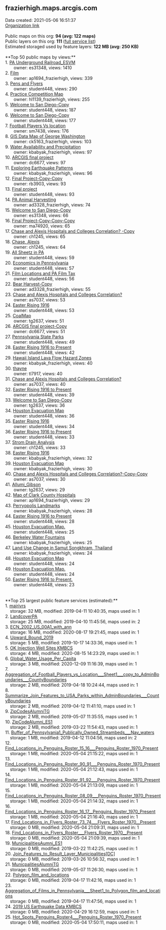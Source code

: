 <h2>frazierhigh.maps.arcgis.com</h2> Data created: 2021-05-06 16:51:37 <br /><a target='new' href='https://frazierhigh.maps.arcgis.com'>Organization link</a><br /><br />Public maps on this org: <b>94 (avg: 122 maps)</b><br />Public layers on this org: <b>111 </b>(<a target='new' href='https://services.arcgis.com/sRvAnyIC4ZkFCTae/ArcGIS/rest/services'>full service list</a>)<br />Estimated storaged used by feature layers: <b>122 MB (avg: 250 KB)</b><br /><br />**Top 50 public maps by views:**<br />  1. <a target='new' href='https://www.arcgis.com/home/item.html?id=05b76906c58b4dff839560e806b4a133'>PA Underground Railroad_ESVM</a> <br />  &nbsp;&nbsp;&nbsp;&nbsp; &nbsp;&nbsp;owner: es31348, views: 1410<br />  2. <a target='new' href='https://www.arcgis.com/home/item.html?id=1a9f5b2542df4e3b92679f3c5de2bd4a'>Film</a> <br />  &nbsp;&nbsp;&nbsp;&nbsp; &nbsp;&nbsp;owner: ap1694_frazierhigh, views: 339<br />  3. <a target='new' href='https://www.arcgis.com/home/item.html?id=b429e50d564a41ac9787e47b4a6d66be'>Pens and Flyers</a> <br />  &nbsp;&nbsp;&nbsp;&nbsp; &nbsp;&nbsp;owner: student448, views: 290<br />  4. <a target='new' href='https://www.arcgis.com/home/item.html?id=86a62dc32baa46be8896304e8bc8e4d0'>Practice Competition Map</a> <br />  &nbsp;&nbsp;&nbsp;&nbsp; &nbsp;&nbsp;owner: hl1139_frazierhigh, views: 255<br />  5. <a target='new' href='https://www.arcgis.com/home/item.html?id=43cab1a8388b46febd21bf955b535cd8'>Welcome to San Diego-Copy</a> <br />  &nbsp;&nbsp;&nbsp;&nbsp; &nbsp;&nbsp;owner: student448, views: 187<br />  6. <a target='new' href='https://www.arcgis.com/home/item.html?id=766bd463a0874e918c8978e0954380e1'>Welcome to San Diego-Copy</a> <br />  &nbsp;&nbsp;&nbsp;&nbsp; &nbsp;&nbsp;owner: student448, views: 177<br />  7. <a target='new' href='https://www.arcgis.com/home/item.html?id=275ade1333014a86b0954b9e462f744b'>Football Players Vs location</a> <br />  &nbsp;&nbsp;&nbsp;&nbsp; &nbsp;&nbsp;owner: sm7438, views: 176<br />  8. <a target='new' href='https://www.arcgis.com/home/item.html?id=89420fed19644d3bbc0da4121e05e71e'>GIS Data Map of George Washington</a> <br />  &nbsp;&nbsp;&nbsp;&nbsp; &nbsp;&nbsp;owner: ck5163_frazierhigh, views: 103<br />  9. <a target='new' href='https://www.arcgis.com/home/item.html?id=b639c18bc9a74c0a909c0a97448cb13f'>Water Availability and Precipitation</a> <br />  &nbsp;&nbsp;&nbsp;&nbsp; &nbsp;&nbsp;owner: kbabyak_frazierhigh, views: 97<br />  10. <a target='new' href='https://www.arcgis.com/home/item.html?id=98ccfa940198459d94b79e3a158f5182'>ARCGIS final project</a> <br />  &nbsp;&nbsp;&nbsp;&nbsp; &nbsp;&nbsp;owner: dc6677, views: 97<br />  11. <a target='new' href='https://www.arcgis.com/home/item.html?id=bf4400d8d1684feeac8e01cc9f5e9786'>Exploring Earthquake Patterns</a> <br />  &nbsp;&nbsp;&nbsp;&nbsp; &nbsp;&nbsp;owner: kbabyak_frazierhigh, views: 96<br />  12. <a target='new' href='https://www.arcgis.com/home/item.html?id=59eed9cf6e9b424da622e6faba8328cc'>Final Project-Copy-Copy</a> <br />  &nbsp;&nbsp;&nbsp;&nbsp; &nbsp;&nbsp;owner: rb3903, views: 93<br />  13. <a target='new' href='https://www.arcgis.com/home/item.html?id=55de7b666c05487b88565a8ba21975e4'>Final project</a> <br />  &nbsp;&nbsp;&nbsp;&nbsp; &nbsp;&nbsp;owner: student448, views: 93<br />  14. <a target='new' href='https://www.arcgis.com/home/item.html?id=e322e7d0fa4047afb560e4dc36620738'>PA Animal Harvesting</a> <br />  &nbsp;&nbsp;&nbsp;&nbsp; &nbsp;&nbsp;owner: ad3328_frazierhigh, views: 74<br />  15. <a target='new' href='https://www.arcgis.com/home/item.html?id=efef7bbc14c843ae9145a6ab79c5ce8f'>Welcome to San Diego-Copy</a> <br />  &nbsp;&nbsp;&nbsp;&nbsp; &nbsp;&nbsp;owner: es31348, views: 66<br />  16. <a target='new' href='https://www.arcgis.com/home/item.html?id=97ba6fd142fd4e5db0cfb48bcb400443'>Final Project-Copy-Copy-Copy</a> <br />  &nbsp;&nbsp;&nbsp;&nbsp; &nbsp;&nbsp;owner: ma74920, views: 65<br />  17. <a target='new' href='https://www.arcgis.com/home/item.html?id=717921dcbcc94e3a85fd63890292f917'>Chase and Alexis Hospitals and Colleges Correlation? -Copy</a> <br />  &nbsp;&nbsp;&nbsp;&nbsp; &nbsp;&nbsp;owner: ch1245, views: 65<br />  18. <a target='new' href='https://www.arcgis.com/home/item.html?id=06befc843ed341c58a65704d05a0e20a'>Chase, Alexis</a> <br />  &nbsp;&nbsp;&nbsp;&nbsp; &nbsp;&nbsp;owner: ch1245, views: 64<br />  19. <a target='new' href='https://www.arcgis.com/home/item.html?id=e6e13c2def1245c2bdde4bcfa4a999cc'>All Sheetz in PA</a> <br />  &nbsp;&nbsp;&nbsp;&nbsp; &nbsp;&nbsp;owner: student448, views: 59<br />  20. <a target='new' href='https://www.arcgis.com/home/item.html?id=edeee38983f441ab9786ab918a70cbd3'>Economics in Pennsylvania</a> <br />  &nbsp;&nbsp;&nbsp;&nbsp; &nbsp;&nbsp;owner: student448, views: 57<br />  21. <a target='new' href='https://www.arcgis.com/home/item.html?id=78e28db0f6df4a3286d9d09c1bec0f11'>Film Locations and PA Film Tax</a> <br />  &nbsp;&nbsp;&nbsp;&nbsp; &nbsp;&nbsp;owner: student448, views: 56<br />  22. <a target='new' href='https://www.arcgis.com/home/item.html?id=be938765af64479db47d25efea7c8e38'>Bear Harvest-Copy</a> <br />  &nbsp;&nbsp;&nbsp;&nbsp; &nbsp;&nbsp;owner: ad3328_frazierhigh, views: 55<br />  23. <a target='new' href='https://www.arcgis.com/home/item.html?id=22399ac0e2c241e39d8f0d35f91c786c'>Chase and Alexis Hospitals and Colleges Correlation?</a> <br />  &nbsp;&nbsp;&nbsp;&nbsp; &nbsp;&nbsp;owner: as7037, views: 53<br />  24. <a target='new' href='https://www.arcgis.com/home/item.html?id=1ac5f644d2b1493ebb9cd81345d879ca'>Easter Rising 1916</a> <br />  &nbsp;&nbsp;&nbsp;&nbsp; &nbsp;&nbsp;owner: student448, views: 53<br />  25. <a target='new' href='https://www.arcgis.com/home/item.html?id=7a508588d3144427ac1fd20c4787795c'>CoalMap</a> <br />  &nbsp;&nbsp;&nbsp;&nbsp; &nbsp;&nbsp;owner: tg2637, views: 51<br />  26. <a target='new' href='https://www.arcgis.com/home/item.html?id=b90fe441f5434db5ae9c870c452c9344'>ARCGIS final project-Copy</a> <br />  &nbsp;&nbsp;&nbsp;&nbsp; &nbsp;&nbsp;owner: dc6677, views: 51<br />  27. <a target='new' href='https://www.arcgis.com/home/item.html?id=b6c38b57ff0a4cbd8f60cceecfb62ad5'>Pennsylvania State Parks</a> <br />  &nbsp;&nbsp;&nbsp;&nbsp; &nbsp;&nbsp;owner: student448, views: 49<br />  28. <a target='new' href='https://www.arcgis.com/home/item.html?id=575248be9a53417fa9c0db6dcd4ee6f2'>Easter Rising 1916 to Present</a> <br />  &nbsp;&nbsp;&nbsp;&nbsp; &nbsp;&nbsp;owner: student448, views: 42<br />  29. <a target='new' href='https://www.arcgis.com/home/item.html?id=5129b3a603cc4f12a6714a0a7a63c1c0'>Hawaii Island Lava Flow Hazard Zones</a> <br />  &nbsp;&nbsp;&nbsp;&nbsp; &nbsp;&nbsp;owner: kbabyak_frazierhigh, views: 40<br />  30. <a target='new' href='https://www.arcgis.com/home/item.html?id=b9bb87f06a5c47eab5a92adc2eca446b'>thayne</a> <br />  &nbsp;&nbsp;&nbsp;&nbsp; &nbsp;&nbsp;owner: tl7917, views: 40<br />  31. <a target='new' href='https://www.arcgis.com/home/item.html?id=986ee814ee45434f98c8f94c9ab9a104'>Chase and Alexis Hospitals and Colleges Correlation? </a> <br />  &nbsp;&nbsp;&nbsp;&nbsp; &nbsp;&nbsp;owner: as7037, views: 40<br />  32. <a target='new' href='https://www.arcgis.com/home/item.html?id=52ee7a7f478e4945b226aad804f05bd9'>Easter Rising 1916 to Present</a> <br />  &nbsp;&nbsp;&nbsp;&nbsp; &nbsp;&nbsp;owner: student448, views: 39<br />  33. <a target='new' href='https://www.arcgis.com/home/item.html?id=c558e88edbbd4299b295103065e80241'>Welcome to San Diego-Copy</a> <br />  &nbsp;&nbsp;&nbsp;&nbsp; &nbsp;&nbsp;owner: tg2637, views: 36<br />  34. <a target='new' href='https://www.arcgis.com/home/item.html?id=68a4452ff2ce44efb04c0e760fe1257f'>Houston Evacuation Map</a> <br />  &nbsp;&nbsp;&nbsp;&nbsp; &nbsp;&nbsp;owner: student448, views: 36<br />  35. <a target='new' href='https://www.arcgis.com/home/item.html?id=ed3e099f4f2d4b8580fa1fca4bf7252f'>Easter Rising 1916</a> <br />  &nbsp;&nbsp;&nbsp;&nbsp; &nbsp;&nbsp;owner: student448, views: 34<br />  36. <a target='new' href='https://www.arcgis.com/home/item.html?id=133295da1f294bcebc6f67d2915e9d76'>Easter Rising 1916 to Present</a> <br />  &nbsp;&nbsp;&nbsp;&nbsp; &nbsp;&nbsp;owner: student448, views: 33<br />  37. <a target='new' href='https://www.arcgis.com/home/item.html?id=83f2b36494914358afab51f18a4328ca'>Strom Drain Analysis</a> <br />  &nbsp;&nbsp;&nbsp;&nbsp; &nbsp;&nbsp;owner: ch1245, views: 33<br />  38. <a target='new' href='https://www.arcgis.com/home/item.html?id=4f632b42b0e44270b3975486c839a869'>Easter Rising 1916</a> <br />  &nbsp;&nbsp;&nbsp;&nbsp; &nbsp;&nbsp;owner: kbabyak_frazierhigh, views: 32<br />  39. <a target='new' href='https://www.arcgis.com/home/item.html?id=fb0da334a3cd4c888e79a346fc97be8e'>Houston Evacuation Map</a> <br />  &nbsp;&nbsp;&nbsp;&nbsp; &nbsp;&nbsp;owner: kbabyak_frazierhigh, views: 30<br />  40. <a target='new' href='https://www.arcgis.com/home/item.html?id=351b9372c5b845be9c6e5f5927855c51'>Chase and Alexis Hospitals and Colleges Correlation?-Copy-Copy</a> <br />  &nbsp;&nbsp;&nbsp;&nbsp; &nbsp;&nbsp;owner: as7037, views: 30<br />  41. <a target='new' href='https://www.arcgis.com/home/item.html?id=2d49a78e3c434144abdd8da8f9900071'>Allumi_Gibson</a> <br />  &nbsp;&nbsp;&nbsp;&nbsp; &nbsp;&nbsp;owner: tg2637, views: 29<br />  42. <a target='new' href='https://www.arcgis.com/home/item.html?id=c5f5bf5d48c74937874fe00f6af7f12a'>Map of Clark County Hospitals</a> <br />  &nbsp;&nbsp;&nbsp;&nbsp; &nbsp;&nbsp;owner: ap1694_frazierhigh, views: 29<br />  43. <a target='new' href='https://www.arcgis.com/home/item.html?id=898d46756e0d48e2acfd9167dc8e1909'>Perryopolis Landmarks</a> <br />  &nbsp;&nbsp;&nbsp;&nbsp; &nbsp;&nbsp;owner: kbabyak_frazierhigh, views: 28<br />  44. <a target='new' href='https://www.arcgis.com/home/item.html?id=4f2214f278484ecc8554774297d94abf'>Easter Rising 1916 to Present</a> <br />  &nbsp;&nbsp;&nbsp;&nbsp; &nbsp;&nbsp;owner: student448, views: 28<br />  45. <a target='new' href='https://www.arcgis.com/home/item.html?id=33c25f0597ad4cd6805ddfc6ca19e3a2'>Houston Evacuation Map.</a> <br />  &nbsp;&nbsp;&nbsp;&nbsp; &nbsp;&nbsp;owner: student448, views: 25<br />  46. <a target='new' href='https://www.arcgis.com/home/item.html?id=3b3179d1be504c43b7e361775e85b311'>Berkeley Water Fountains</a> <br />  &nbsp;&nbsp;&nbsp;&nbsp; &nbsp;&nbsp;owner: kbabyak_frazierhigh, views: 25<br />  47. <a target='new' href='https://www.arcgis.com/home/item.html?id=1ea017065c1c437199b7180ebada8e84'>Land Use Change in Samut Songkhram, Thailand</a> <br />  &nbsp;&nbsp;&nbsp;&nbsp; &nbsp;&nbsp;owner: kbabyak_frazierhigh, views: 24<br />  48. <a target='new' href='https://www.arcgis.com/home/item.html?id=4bce6f064d384c3a8205647eaf2e8828'>Houston Evacuation Map</a> <br />  &nbsp;&nbsp;&nbsp;&nbsp; &nbsp;&nbsp;owner: student448, views: 24<br />  49. <a target='new' href='https://www.arcgis.com/home/item.html?id=11dbd04f05fb4383922937fe9b76d076'>Houston Evacuation Map.</a> <br />  &nbsp;&nbsp;&nbsp;&nbsp; &nbsp;&nbsp;owner: student448, views: 24<br />  50. <a target='new' href='https://www.arcgis.com/home/item.html?id=aa1a584da71e47b3808e1e7343420d01'>Easter Rising 1916 to Present.</a> <br />  &nbsp;&nbsp;&nbsp;&nbsp; &nbsp;&nbsp;owner: student448, views: 23<br /><br /><br />**Top 25 largest public feature services (estimated):**<br /> 1. <a target='new' href='https://www.arcgis.com/home/item.html?id=4ca3b80c553444eca5616715e4b5f732'>majrivrs</a><br /> &nbsp;&nbsp;&nbsp;&nbsp;storage: 32 MB, modified: 2019-04-11 10:40:35, maps used in: 1<br /> 2. <a target='new' href='https://www.arcgis.com/home/item.html?id=ed938a6978b24d27a01c82ba35ed0782'>LandcoverPA</a><br /> &nbsp;&nbsp;&nbsp;&nbsp;storage: 25 MB, modified: 2019-04-10 11:45:56, maps used in: 2<br /> 3. <a target='new' href='https://www.arcgis.com/home/item.html?id=887c0a60e9a7454782240d84b73bab1e'>ECN_2002_US_00A1_with_ann</a><br /> &nbsp;&nbsp;&nbsp;&nbsp;storage: 16 MB, modified: 2020-08-17 19:21:45, maps used in: 1<br /> 4. <a target='new' href='https://www.arcgis.com/home/item.html?id=cd3b9e6a081744ffafd1f25a3a18f923'>Upward_Bound_2019</a><br /> &nbsp;&nbsp;&nbsp;&nbsp;storage: 5 MB, modified: 2019-10-17 14:33:36, maps used in: 1<br /> 5. <a target='new' href='https://www.arcgis.com/home/item.html?id=8994765094674cea86c4b16f176394a1'>OK Injection Well Sites KMBCS</a><br /> &nbsp;&nbsp;&nbsp;&nbsp;storage: 4 MB, modified: 2020-08-15 14:23:29, maps used in: 1<br /> 6. <a target='new' href='https://www.arcgis.com/home/item.html?id=e8b59e3da06848bd8784a4ca05e1024a'>Global_Water_Usage_Per_Capita</a><br /> &nbsp;&nbsp;&nbsp;&nbsp;storage: 3 MB, modified: 2020-12-09 11:16:39, maps used in: 1<br /> 7. <a target='new' href='https://www.arcgis.com/home/item.html?id=084e8247b48c4228bfce20e5ae546fce'>Aggregation_of_Football_Players_vs_Location___Sheet1___copy_to_AdminBoundaries___CountyBoundaries</a><br /> &nbsp;&nbsp;&nbsp;&nbsp;storage: 2 MB, modified: 2019-04-18 10:24:44, maps used in: 1<br /> 8. <a target='new' href='https://www.arcgis.com/home/item.html?id=5d01de32930c48f6b990dc379ee0027d'>Summarize_Join_Features_to_USA_Parks_within_AdminBoundaries___CountyBoundaries</a><br /> &nbsp;&nbsp;&nbsp;&nbsp;storage: 2 MB, modified: 2019-04-12 11:41:10, maps used in: 1<br /> 9. <a target='new' href='https://www.arcgis.com/home/item.html?id=5fe97a2dd3d04bf7a145c7216c763f85'>ZipCodesAlumniTG</a><br /> &nbsp;&nbsp;&nbsp;&nbsp;storage: 2 MB, modified: 2019-05-07 11:35:55, maps used in: 1<br /> 10. <a target='new' href='https://www.arcgis.com/home/item.html?id=c4550c540ef44487b20968faea25219c'>ZipCodeAlumni_ES1</a><br /> &nbsp;&nbsp;&nbsp;&nbsp;storage: 2 MB, modified: 2019-03-22 11:54:43, maps used in: 1<br /> 11. <a target='new' href='https://www.arcgis.com/home/item.html?id=b7fae7ff6862491d91e3b70dd108b6b5'>Buffer_of_Pennsylvania1_Publically_Owned_Streambeds___Nav_waters</a><br /> &nbsp;&nbsp;&nbsp;&nbsp;storage: 1 MB, modified: 2019-04-12 11:04:56, maps used in: 2<br /> 12. <a target='new' href='https://www.arcgis.com/home/item.html?id=298c59c5b2fc40ce84754f87dfa7f234'>Find_Locations_in_Penguins_Roster_15_16___Penguins_Roster_1970_Present</a><br /> &nbsp;&nbsp;&nbsp;&nbsp;storage: 1 MB, modified: 2020-05-04 21:15:22, maps used in: 1<br /> 13. <a target='new' href='https://www.arcgis.com/home/item.html?id=12ebd1b31bbc4285b028df77be4dc2e7'>Find_Locations_in_Penguins_Roster_90_91___Penguins_Roster_1970_Present</a><br /> &nbsp;&nbsp;&nbsp;&nbsp;storage: 1 MB, modified: 2020-05-04 21:12:43, maps used in: 1<br /> 14. <a target='new' href='https://www.arcgis.com/home/item.html?id=32a4f87a0917412e8f476afc70b36d52'>Find_Locations_in_Penguins_Roster_91_92___Penguins_Roster_1970_Present</a><br /> &nbsp;&nbsp;&nbsp;&nbsp;storage: 1 MB, modified: 2020-05-04 21:13:09, maps used in: 1<br /> 15. <a target='new' href='https://www.arcgis.com/home/item.html?id=e9b9bc64834a4f48afa10bed2fb4fafa'>Find_Locations_in_Penguins_Roster_08_09___Penguins_Roster_1970_Present</a><br /> &nbsp;&nbsp;&nbsp;&nbsp;storage: 1 MB, modified: 2020-05-04 21:14:32, maps used in: 1<br /> 16. <a target='new' href='https://www.arcgis.com/home/item.html?id=09deaed193e1480eaf039823dbd00e26'>Find_Locations_in_Penguins_Roster_16_17__Penguins_Roster_1970_Present</a><br /> &nbsp;&nbsp;&nbsp;&nbsp;storage: 1 MB, modified: 2020-05-04 21:16:40, maps used in: 1<br /> 17. <a target='new' href='https://www.arcgis.com/home/item.html?id=daab1ab05d254b5481da71dbd2de8856'>Find_Locations_in_Flyers_Roster_73_74___Flyers_Roster_1970__Present</a><br /> &nbsp;&nbsp;&nbsp;&nbsp;storage: 0 MB, modified: 2020-05-04 21:09:31, maps used in: 1<br /> 18. <a target='new' href='https://www.arcgis.com/home/item.html?id=2ec86176fa83406fa3c07d23370a5b76'>Find_Locations_in_Flyers_Roster___Flyers_Roster_1970__Present</a><br /> &nbsp;&nbsp;&nbsp;&nbsp;storage: 0 MB, modified: 2020-05-04 21:09:39, maps used in: 1<br /> 19. <a target='new' href='https://www.arcgis.com/home/item.html?id=79c4dfe35a1145b685b901f75fab316c'>MunicipalitiesAumni_ES1</a><br /> &nbsp;&nbsp;&nbsp;&nbsp;storage: 0 MB, modified: 2019-03-22 11:42:25, maps used in: 1<br /> 20. <a target='new' href='https://www.arcgis.com/home/item.html?id=96d886c8ec4e4294bc4b5849402995a2'>Join_Features_to_Result_Layer_Municipalities[DC]</a><br /> &nbsp;&nbsp;&nbsp;&nbsp;storage: 0 MB, modified: 2019-03-26 10:56:32, maps used in: 1<br /> 21. <a target='new' href='https://www.arcgis.com/home/item.html?id=3edd6ee58ac14e119721af7a37465d01'>MunicpalitiesAlumniTG</a><br /> &nbsp;&nbsp;&nbsp;&nbsp;storage: 0 MB, modified: 2019-05-07 11:26:30, maps used in: 1<br /> 22. <a target='new' href='https://www.arcgis.com/home/item.html?id=e7b3f9d448e24a1e8e49dc7b8d13226b'>Polygon_film_and_locations</a><br /> &nbsp;&nbsp;&nbsp;&nbsp;storage: 0 MB, modified: 2019-04-17 11:42:16, maps used in: 1<br /> 23. <a target='new' href='https://www.arcgis.com/home/item.html?id=b068e4f7076d4b09a60c5af233fb03aa'>Aggregation_of_Films_in_Pennsylvania___Sheet1_to_Polygon_film_and_locations</a><br /> &nbsp;&nbsp;&nbsp;&nbsp;storage: 0 MB, modified: 2019-04-17 11:47:56, maps used in: 1<br /> 24. <a target='new' href='https://www.arcgis.com/home/item.html?id=388236a7043b4adfa6c0982679815323'>2019 US Earthquake Data KMBCS</a><br /> &nbsp;&nbsp;&nbsp;&nbsp;storage: 0 MB, modified: 2020-04-29 16:12:59, maps used in: 1<br /> 25. <a target='new' href='https://www.arcgis.com/home/item.html?id=ccb59750e4664560adb6737eaf01effc'>Hot_Spots_Penguins_Roster4___Penguins_Roster_1970_Present</a><br /> &nbsp;&nbsp;&nbsp;&nbsp;storage: 0 MB, modified: 2020-05-04 17:50:11, maps used in: 1<br />